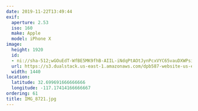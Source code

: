 ```yaml
---
date: 2019-11-22T13:49:44
exif:
  aperture: 2.53
  iso: 160
  make: Apple
  model: iPhone X
image:
  height: 1920
  id:
  - ni://sha-512;wGOuEdT-WfBE5MK9fhB-AIIL-iNdqPtAOtJynPcxVYC65vauDXWPsixeGpZ25L609brHAqfHf1X-jUlNq_gC9g
  url: https://s3.dualstack.us-east-1.amazonaws.com/dpb587-website-us-east-1/asset/gallery/2019-san-diego/d7bccd2d-ab08-1f4a-6f3d-6e24512f17e5~1920.jpg
  width: 1440
location:
  latitude: 32.699691666666666
  longitude: -117.17414166666667
ordering: 61
title: IMG_8721.jpg
---
```

